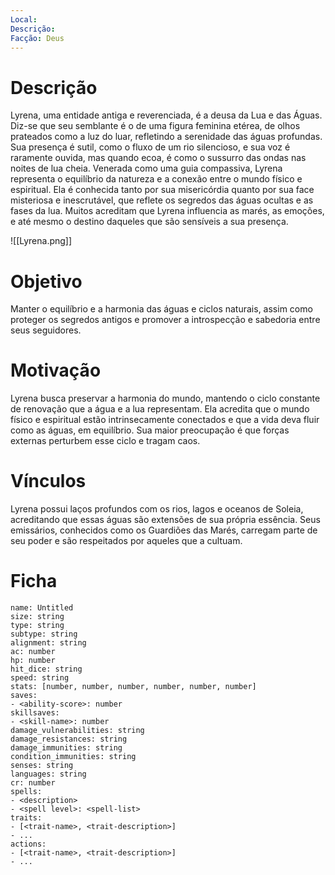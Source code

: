 ```yaml
---
Local: 
Descrição: 
Facção: Deus
---
```

# Descrição

Lyrena, uma entidade antiga e reverenciada, é a deusa da Lua e das Águas. Diz-se que seu semblante é o de uma figura feminina etérea, de olhos prateados como a luz do luar, refletindo a serenidade das águas profundas. Sua presença é sutil, como o fluxo de um rio silencioso, e sua voz é raramente ouvida, mas quando ecoa, é como o sussurro das ondas nas noites de lua cheia. Venerada como uma guia compassiva, Lyrena representa o equilíbrio da natureza e a conexão entre o mundo físico e espiritual. Ela é conhecida tanto por sua misericórdia quanto por sua face misteriosa e inescrutável, que reflete os segredos das águas ocultas e as fases da lua. Muitos acreditam que Lyrena influencia as marés, as emoções, e até mesmo o destino daqueles que são sensíveis a sua presença.

![[Lyrena.png]]
# Objetivo

Manter o equilíbrio e a harmonia das águas e ciclos naturais, assim como proteger os segredos antigos e promover a introspecção e sabedoria entre seus seguidores.
# Motivação

Lyrena busca preservar a harmonia do mundo, mantendo o ciclo constante de renovação que a água e a lua representam. Ela acredita que o mundo físico e espiritual estão intrinsecamente conectados e que a vida deva fluir como as águas, em equilíbrio. Sua maior preocupação é que forças externas perturbem esse ciclo e tragam caos.
# Vínculos

Lyrena possui laços profundos com os rios, lagos e oceanos de Soleia, acreditando que essas águas são extensões de sua própria essência. Seus emissários, conhecidos como os Guardiões das Marés, carregam parte de seu poder e são respeitados por aqueles que a cultuam.
# Ficha

```statblock  
name: Untitled  
size: string  
type: string  
subtype: string  
alignment: string  
ac: number  
hp: number  
hit_dice: string  
speed: string  
stats: [number, number, number, number, number, number]    
saves:  
- <ability-score>: number  
skillsaves:  
- <skill-name>: number  
damage_vulnerabilities: string  
damage_resistances: string  
damage_immunities: string  
condition_immunities: string  
senses: string  
languages: string  
cr: number  
spells:  
- <description>  
- <spell level>: <spell-list>  
traits:  
- [<trait-name>, <trait-description>]  
- ...  
actions:  
- [<trait-name>, <trait-description>]  
- ...  
```
